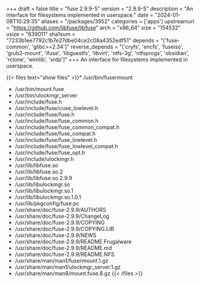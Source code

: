 +++
draft = false
title = "fuse 2.9.9-5"
version = "2.9.9-5"
description = "An interface for filesystems implemented in userspace."
date = "2024-01-08T10:29:35"
aliases = "/packages/3952"
categories = ['apps']
upstreamurl = "https://github.com/libfuse/libfuse"
arch = "x86_64"
size = "154532"
usize = "639011"
sha1sum = "7233b1ee7792c1b7e27dbe04ce2c08a4352edf51"
depends = "['fuse-common', 'glibc>=2.34']"
reverse_depends = "['cryfs', 'encfs', 'fuseiso', 'grub2-mount', 'ifuse', 'libguestfs', 'libvirt', 'ntfs-3g', 'ntfsprogs', 'obsidian', 'rclone', 'wimlib', 'xrdp']"
+++
An interface for filesystems implemented in userspace.

{{< files text="show files" >}}* /usr/bin/fusermount
* /usr/bin/mount.fuse
* /usr/bin/ulockmgr_server
* /usr/include/fuse.h
* /usr/include/fuse/cuse_lowlevel.h
* /usr/include/fuse/fuse.h
* /usr/include/fuse/fuse_common.h
* /usr/include/fuse/fuse_common_compat.h
* /usr/include/fuse/fuse_compat.h
* /usr/include/fuse/fuse_lowlevel.h
* /usr/include/fuse/fuse_lowlevel_compat.h
* /usr/include/fuse/fuse_opt.h
* /usr/include/ulockmgr.h
* /usr/lib/libfuse.so
* /usr/lib/libfuse.so.2
* /usr/lib/libfuse.so.2.9.9
* /usr/lib/libulockmgr.so
* /usr/lib/libulockmgr.so.1
* /usr/lib/libulockmgr.so.1.0.1
* /usr/lib/pkgconfig/fuse.pc
* /usr/share/doc/fuse-2.9.9/AUTHORS
* /usr/share/doc/fuse-2.9.9/ChangeLog
* /usr/share/doc/fuse-2.9.9/COPYING
* /usr/share/doc/fuse-2.9.9/COPYING.LIB
* /usr/share/doc/fuse-2.9.9/NEWS
* /usr/share/doc/fuse-2.9.9/README.Frugalware
* /usr/share/doc/fuse-2.9.9/README.md
* /usr/share/doc/fuse-2.9.9/README.NFS
* /usr/share/man/man1/fusermount.1.gz
* /usr/share/man/man1/ulockmgr_server.1.gz
* /usr/share/man/man8/mount.fuse.8.gz
{{< /files >}}